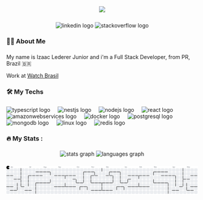 <div align="center">
  <img height="150" src="https://media.giphy.com/media/M9gbBd9nbDrOTu1Mqx/giphy.gif"  />
</div>

###

<div align="center">
  <img src="https://img.shields.io/static/v1?message=LinkedIn&logo=linkedin&label=&color=0077B5&logoColor=white&labelColor=&style=for-the-badge" height="25" alt="linkedin logo"  />
  <img src="https://img.shields.io/static/v1?message=Stackoverflow&logo=stackoverflow&label=&color=FE7A16&logoColor=white&labelColor=&style=for-the-badge" height="25" alt="stackoverflow logo"  />
</div>

###

<h3 align="left">👩‍💻  About Me</h3>

###

<p align="left">My name is Izaac Lederer Junior and i'm a Full Stack Developer, from PR, Brazil 🇧🇷<br><p>Work at <a href="https://descubra.watch.tv.br/" target="_blank" rel="noopener noreferrer">Watch Brasil</a></p>

###

<h3 align="left">🛠 My Techs</h3>

###

<div align="left">
  <img src="https://cdn.jsdelivr.net/gh/devicons/devicon/icons/typescript/typescript-original.svg" height="40" alt="typescript logo"  />
  <img width="12" />
  <img src="https://cdn.jsdelivr.net/gh/devicons/devicon/icons/nestjs/nestjs-original.svg" height="40" alt="nestjs logo"  />
  <img width="12" />
  <img src="https://cdn.jsdelivr.net/gh/devicons/devicon/icons/nodejs/nodejs-original.svg" height="40" alt="nodejs logo"  />
  <img width="12" />
  <img src="https://cdn.jsdelivr.net/gh/devicons/devicon/icons/react/react-original.svg" height="40" alt="react logo"  />
  <img width="12" />
  <img src="https://cdn.jsdelivr.net/gh/devicons/devicon/icons/amazonwebservices/amazonwebservices-line-wordmark.svg" height="40" alt="amazonwebservices logo"  />
  <img width="12" />
  <img src="https://cdn.jsdelivr.net/gh/devicons/devicon/icons/docker/docker-plain-wordmark.svg" height="40" alt="docker logo"  />
  <img width="12" />
  <img src="https://cdn.jsdelivr.net/gh/devicons/devicon/icons/postgresql/postgresql-original.svg" height="40" alt="postgresql logo"  />
  <img width="12" />
  <img src="https://cdn.jsdelivr.net/gh/devicons/devicon/icons/mongodb/mongodb-original.svg" height="40" alt="mongodb logo"  />
  <img width="12" />
  <img src="https://cdn.jsdelivr.net/gh/devicons/devicon/icons/linux/linux-original.svg" height="40" alt="linux logo"  />
  <img width="12" />
  <img src="https://cdn.jsdelivr.net/gh/devicons/devicon/icons/redis/redis-original.svg" height="40" alt="redis logo"  />
</div>

###

<h3 align="left">🔥   My Stats :</h3>

###

<div align="center">
  <img src="https://github-readme-stats.vercel.app/api?username=izaacledererjunior&hide_title=false&hide_rank=true&show_icons=true&include_all_commits=true&count_private=true&disable_animations=false&theme=moltack&locale=en&hide_border=true&order=1" height="220" alt="stats graph"  />
  <img src="https://github-readme-stats.vercel.app/api/top-langs?username=izaacledererjunior&locale=en&hide_title=false&layout=compact&card_width=320&langs_count=5&theme=moltack&hide_border=true&order=2" height="220" alt="languages graph"  />
</div>

###

<picture>
  <source media="(prefers-color-scheme: dark)" srcset="https://raw.githubusercontent.com/izaacledererjunior/izaacledererjunior/output/pacman-contribution-graph-dark.svg">
  <source media="(prefers-color-scheme: light)" srcset="https://raw.githubusercontent.com/izaacledererjunior/izaacledererjunior/output/pacman-contribution-graph.svg">
  <img alt="pacman contribution graph" src="https://raw.githubusercontent.com/izaacledererjunior/izaacledererjunior/output/pacman-contribution-graph.svg">
</picture>

###
